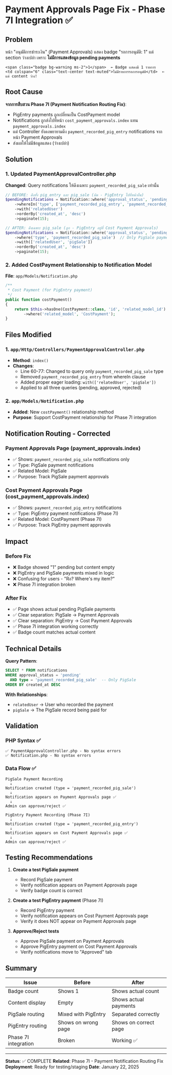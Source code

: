 # Payment Approvals Page Fix - Phase 7I Integration ✅

## Problem
หน้า "อนุมัติการชำระเงิน" (Payment Approvals) แสดง badge "รอการอนุมัติ: 1" แต่ section ว่างเปล่า เพราะ **ไม่มีการแสดงข้อมูล pending payments**

```
<span class="badge bg-warning ms-2">1</span>  ← Badge แสดงมี 1 รายการ
<td colspan="6" class="text-center text-muted">ไม่มีรายการรอการอนุมัติ</td>  ← แต่ content ว่าง!
```

## Root Cause

**จากการสืบสวน Phase 7I (Payment Notification Routing Fix)**:
- PigEntry payments ถูกเปลี่ยนเป็น CostPayment model
- Notifications ถูกส่งไปที่หน้า `cost_payment_approvals.index` แทน `payment_approvals.index`
- แต่ Controller ยังคงพยายามดึง `payment_recorded_pig_entry` notifications จากหน้า Payment Approvals
- ส่งผลให้ไม่มีข้อมูลแสดง (ว่างเปล่า)

## Solution

### 1. Updated PaymentApprovalController.php
**Changed**: Query notifications ให้ดึงเฉพาะ `payment_recorded_pig_sale` เท่านั้น

```php
// BEFORE: ดึงทั้ง pig_entry และ pig_sale (ผิด - PigEntry ไปที่หน้าอื่น)
$pendingNotifications = Notification::where('approval_status', 'pending')
    ->whereIn('type', ['payment_recorded_pig_entry', 'payment_recorded_pig_sale'])
    ->with('relatedUser')
    ->orderBy('created_at', 'desc')
    ->paginate(15);

// AFTER: ดึงเฉพาะ pig_sale (ถูก - PigEntry อยู่ที่ Cost Payment Approvals)
$pendingNotifications = Notification::where('approval_status', 'pending')
    ->where('type', 'payment_recorded_pig_sale')  // Only PigSale payments
    ->with(['relatedUser', 'pigSale'])
    ->orderBy('created_at', 'desc')
    ->paginate(15);
```

### 2. Added CostPayment Relationship to Notification Model
**File**: `app/Models/Notification.php`

```php
/**
 * Cost Payment (for PigEntry payment)
 */
public function costPayment()
{
    return $this->hasOne(CostPayment::class, 'id', 'related_model_id')
        ->where('related_model', 'CostPayment');
}
```

## Files Modified

### 1. `app/Http/Controllers/PaymentApprovalController.php`
- **Method**: `index()`
- **Changes**:
  - Line 60-77: Changed to query only `payment_recorded_pig_sale` type
  - Removed `payment_recorded_pig_entry` from whereIn clause
  - Added proper eager loading: `with(['relatedUser', 'pigSale'])`
  - Applied to all three queries (pending, approved, rejected)

### 2. `app/Models/Notification.php`
- **Added**: New `costPayment()` relationship method
- **Purpose**: Support CostPayment relationship for Phase 7I integration

## Notification Routing - Corrected

### Payment Approvals Page (payment_approvals.index)
- ✅ Shows: `payment_recorded_pig_sale` notifications only
- ✅ Type: PigSale payment notifications
- ✅ Related Model: PigSale
- ✅ Purpose: Track PigSale payment approvals

### Cost Payment Approvals Page (cost_payment_approvals.index) 
- ✅ Shows: `payment_recorded_pig_entry` notifications 
- ✅ Type: PigEntry payment notifications (Phase 7I)
- ✅ Related Model: CostPayment (Phase 7I)
- ✅ Purpose: Track PigEntry payment approvals

## Impact

### Before Fix
- ❌ Badge showed "1" pending but content empty
- ❌ PigEntry and PigSale payments mixed in logic
- ❌ Confusing for users - "Rอ? Where's my item?"
- ❌ Phase 7I integration broken

### After Fix
- ✅ Page shows actual pending PigSale payments
- ✅ Clear separation: PigSale → Payment Approvals
- ✅ Clear separation: PigEntry → Cost Payment Approvals
- ✅ Phase 7I integration working correctly
- ✅ Badge count matches actual content

## Technical Details

**Query Pattern**:
```sql
SELECT * FROM notifications 
WHERE approval_status = 'pending'
  AND type = 'payment_recorded_pig_sale'  -- Only PigSale
ORDER BY created_at DESC
```

**With Relationships**:
- `relatedUser` → User who recorded the payment
- `pigSale` → The PigSale record being paid for

## Validation

### PHP Syntax ✅
```
✅ PaymentApprovalController.php - No syntax errors
✅ Notification.php - No syntax errors
```

### Data Flow ✅
```
PigSale Payment Recording
  ↓
Notification created (type = 'payment_recorded_pig_sale')
  ↓
Notification appears on Payment Approvals page ✅
  ↓
Admin can approve/reject ✅

PigEntry Payment Recording (Phase 7I)
  ↓
Notification created (type = 'payment_recorded_pig_entry')
  ↓
Notification appears on Cost Payment Approvals page ✅
  ↓
Admin can approve/reject ✅
```

## Testing Recommendations

1. **Create a test PigSale payment**
   - Record PigSale payment
   - Verify notification appears on Payment Approvals page
   - Verify badge count is correct

2. **Create a test PigEntry payment** (Phase 7I)
   - Record PigEntry payment
   - Verify notification appears on Cost Payment Approvals page
   - Verify it does NOT appear on Payment Approvals page

3. **Approve/Reject tests**
   - Approve PigSale payment on Payment Approvals
   - Approve PigEntry payment on Cost Payment Approvals
   - Verify notifications move to "Approved" tab

## Summary

| Issue | Before | After |
|-------|--------|-------|
| Badge count | Shows 1 | Shows actual count |
| Content display | Empty | Shows actual payments |
| PigSale routing | Mixed with PigEntry | Separated correctly |
| PigEntry routing | Shows on wrong page | Shows on correct page |
| Phase 7I integration | Broken | Working ✅ |

---

**Status**: ✅ COMPLETE
**Related**: Phase 7I - Payment Notification Routing Fix
**Deployment**: Ready for testing/staging
**Date**: January 22, 2025

